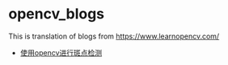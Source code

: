 # opencv_blogs
This is translation of blogs from https://www.learnopencv.com/

- [使用opencv进行斑点检测](/blogs/blob_detection.md)
